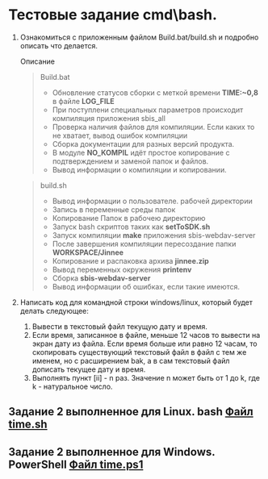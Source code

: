 # Тестовые задание cmd\bash.

1.  Ознакомиться с приложенным файлом Build.bat/build.sh и подробно описать что делается.

    Описание

    > Build.bat
    >
    > -   Обновление статусов сборки с меткой времени **TIME:~0,8** в файле **LOG_FILE**
    > -   При поступлени специальных параметров происходит компиляция приложения sbis_all
    > -   Проверка наличия файлов для компиляции. Если каких то не хватает, вывод ошибок компиляции
    > -   Сборка документации для разных версий продукта.
    > -   В модуле **NO_KOMPIL** идёт простое копирование с подтверждением и заменой папок и файлов.
    > -   Вывод информации о компиляции и копировании.

    > build.sh
    >
    > -   Вывод информации о пользователе. рабочей директории
    > -   Запись в переменные среды папок
    > -   Копирование Папок в рабочею директорию
    > -   Запуск bash скриптов таких как **setToSDK.sh**
    > -   Запуск компиляции **make** приложения sbis-webdav-server
    > -   После завершения компиляции пересоздание папки **WORKSPACE/Jinnee**
    > -   Копирование и распаковка архива **jinnee.zip**
    > -   Вывод переменных окружения **printenv**
    > -   Сборка **sbis-webdav-server**
    > -   Вывод информации об ошибках, если такие имеются.

2.  Написать код для командной строки windows/linux, который будет делать следующее:
    1.  Вывести в текстовый файл текущую дату и время.
    2.  Если время, записанное в файле, меньше 12 часов то вывести на экран дату из файла. Если время больше или равно 12 часам, то скопировать существующий текстовый файл в файл с тем же именем, но с расширением bak, а в сам текстовый файл дописать текущее дату и время.
    3.  Выполнять пункт [ii] - n раз. Значение n может быть от 1 до k, где k - натуральное число.

## Задание 2 выполненное для Linux. bash [Файл time.sh](./time.sh)

## Задание 2 выполненное для Windows. PowerShell [Файл time.ps1](./time.ps1)
